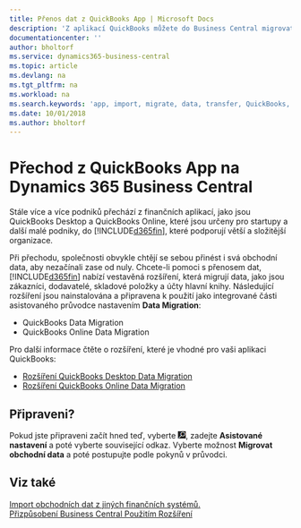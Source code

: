 ```yaml
---
title: Přenos dat z QuickBooks App | Microsoft Docs
description: 'Z aplikací QuickBooks můžete do Business Central migrovat data, jako jsou zákazníci, dodavatelé, skladové položky a účty hlavní knihy.'
documentationcenter: ''
author: bholtorf
ms.service: dynamics365-business-central
ms.topic: article
ms.devlang: na
ms.tgt_pltfrm: na
ms.workload: na
ms.search.keywords: 'app, import, migrate, data, transfer, QuickBooks, customize'
ms.date: 10/01/2018
ms.author: bholtorf
---
```



# <a name="changing-from-a-quickbooks-app-to-dynamics-365-business-central"></a>Přechod z QuickBooks App na Dynamics 365 Business Central
Stále více a více podniků přechází z finančních aplikací, jako jsou QuickBooks Desktop a QuickBooks Online, které jsou určeny pro startupy a další malé podniky, do [!INCLUDE[d365fin](includes/d365fin_md.md)], které podporují větší a složitější organizace. 

Při přechodu, společnosti obvykle chtějí se sebou přinést i svá obchodní data, aby nezačínali zase od nuly. Chcete-li pomoci s přenosem dat, [!INCLUDE[d365fin](includes/d365fin_md.md)] nabízí vestavěná rozšíření, která migrují data, jako jsou zákazníci, dodavatelé, skladové položky a účty hlavní knihy. Následující rozšíření jsou nainstalována a připravena k použití jako integrované části asistovaného průvodce nastavením **Data Migration**:

* QuickBooks Data Migration 
* QuickBooks Online Data Migration

Pro další informace čtěte o rozšíření, které je vhodné pro vaši aplikaci QuickBooks:   

* [Rozšíření QuickBooks Desktop Data Migration](ui-extensions-quickbooks-data-migration.md)
* [Rozšíření QuickBooks Online Data Migration](ui-extensions-quickbooks-online-data-migration.md)

## <a name="ready-now"></a>Připraveni?
Pokud jste připraveni začít hned teď, vyberte ![Žárovku, která otevře funkci Řekněte mi](media/ui-search/search_small.png "ikona řekněte mi co chcete udělat"), zadejte **Asistované nastavení** a poté vyberte související odkaz. Vyberte možnost **Migrovat obchodní data** a poté postupujte podle pokynů v průvodci.

## <a name="see-also"></a>Viz také
[Import obchodních dat z jiných finančních systémů.](across-import-data-configuration-packages.md)  
[Přizpůsobení Business Central Použitím Rozšíření](ui-extensions.md)   
